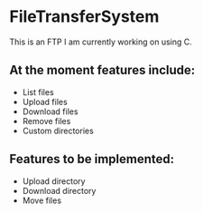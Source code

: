 # FileTransferSystem

This is an FTP I am currently working on using C. 

## At the moment features include:
  - List files
  - Upload files
  - Download files
  - Remove files
  - Custom directories

## Features to be implemented:
  - Upload directory
  - Download directory
  - Move files
